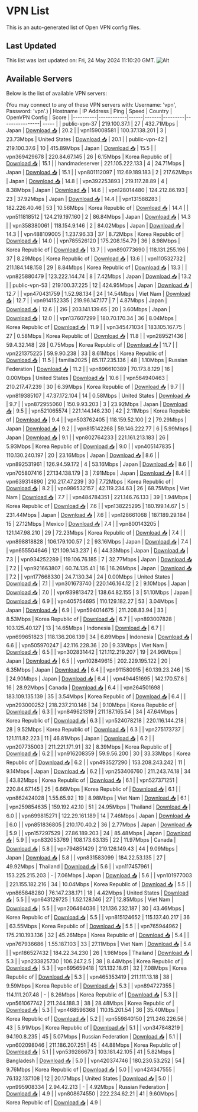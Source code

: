 # VPN List

This is an auto-generated list of Open VPN config files.

## Last Updated

This list was last updated on: Fri, 24 May 2024 11:10:20 GMT.
![Alt](https://repobeats.axiom.co/api/embed/186b98318ef1479477931607c1ad7d823f12451f.svg "Repobeats analytics image")

## Available Servers

Below is the list of available VPN servers:

(You may connect to any of these VPN servers with: Username: 'vpn', Password: 'vpn'.)
| Hostname | IP Address | Ping | Speed | Country | OpenVPN Config | Score |
|----------|------------|------|-------|---------|----------------| ----- |
| public-vpn-37 | 219.100.37.1 | 27 | 432.71Mbps | Japan | [Download 📥](./configs/server_0_JP.ovpn) | 20.2 |
| vpn159008581 | 100.37.138.201 | 3 | 23.73Mbps | United States | [Download 📥](./configs/server_1_US.ovpn) | 20.1 |
| public-vpn-42 | 219.100.37.6 | 10 | 415.89Mbps | Japan | [Download 📥](./configs/server_2_JP.ovpn) | 15.5 |
| vpn369429678 | 220.84.67.145 | 26 | 6.15Mbps | Korea Republic of | [Download 📥](./configs/server_3_KR.ovpn) | 15.1 |
| handmadeserver | 221.105.222.133 | 4 | 24.71Mbps | Japan | [Download 📥](./configs/server_4_JP.ovpn) | 15.1 |
| vpn801112097 | 112.69.189.183 | 2 | 217.62Mbps | Japan | [Download 📥](./configs/server_5_JP.ovpn) | 14.8 |
| vpn392253893 | 219.117.28.89 | 4 | 8.38Mbps | Japan | [Download 📥](./configs/server_6_JP.ovpn) | 14.6 |
| vpn128014480 | 124.212.86.193 | 23 | 37.92Mbps | Japan | [Download 📥](./configs/server_7_JP.ovpn) | 14.4 |
| vpn131588283 | 182.226.40.46 | 53 | 10.56Mbps | Korea Republic of | [Download 📥](./configs/server_8_KR.ovpn) | 14.4 |
| vpn511818512 | 124.219.197.160 | 2 | 86.84Mbps | Japan | [Download 📥](./configs/server_9_JP.ovpn) | 14.3 |
| vpn358380061 | 118.154.9.146 | 2 | 84.02Mbps | Japan | [Download 📥](./configs/server_10_JP.ovpn) | 14.3 |
| vpn488109005 | 1.237.96.33 | 37 | 8.72Mbps | Korea Republic of | [Download 📥](./configs/server_11_KR.ovpn) | 14.0 |
| vpn785526120 | 175.208.154.79 | 36 | 8.98Mbps | Korea Republic of | [Download 📥](./configs/server_12_KR.ovpn) | 13.7 |
| vpn890773690 | 118.131.255.196 | 37 | 8.29Mbps | Korea Republic of | [Download 📥](./configs/server_13_KR.ovpn) | 13.6 |
| vpn110532732 | 211.184.148.158 | 29 | 8.84Mbps | Korea Republic of | [Download 📥](./configs/server_14_KR.ovpn) | 13.3 |
| vpn825880479 | 123.222.144.74 | 8 | 7.42Mbps | Japan | [Download 📥](./configs/server_15_JP.ovpn) | 13.2 |
| public-vpn-53 | 219.100.37.225 | 12 | 424.95Mbps | Japan | [Download 📥](./configs/server_16_JP.ovpn) | 12.7 |
| vpn470431759 | 1.52.98.134 | 24 | 14.54Mbps | Viet Nam | [Download 📥](./configs/server_17_VN.ovpn) | 12.7 |
| vpn914152335 | 219.96.147.177 | 7 | 4.87Mbps | Japan | [Download 📥](./configs/server_18_JP.ovpn) | 12.6 |
| 2i6 | 203.141.139.65 | 20 | 3.60Mbps | Japan | [Download 📥](./configs/server_19_JP.ovpn) | 12.0 |
| vpn137607299 | 180.70.170.34 | 36 | 8.04Mbps | Korea Republic of | [Download 📥](./configs/server_20_KR.ovpn) | 11.9 |
| vpn345471034 | 183.105.167.75 | 27 | 0.58Mbps | Korea Republic of | [Download 📥](./configs/server_21_KR.ovpn) | 11.8 |
| vpn289521436 | 59.4.32.148 | 28 | 0.75Mbps | Korea Republic of | [Download 📥](./configs/server_22_KR.ovpn) | 11.7 |
| vpn221375225 | 59.9.90.238 | 33 | 8.61Mbps | Korea Republic of | [Download 📥](./configs/server_23_KR.ovpn) | 11.5 |
| familia2025 | 85.117.235.136 | 48 | 1.10Mbps | Russian Federation | [Download 📥](./configs/server_24_RU.ovpn) | 11.2 |
| vpn896610389 | 70.173.8.129 | 16 | 0.00Mbps | United States | [Download 📥](./configs/server_25_US.ovpn) | 10.6 |
| vpn564940463 | 210.217.47.239 | 30 | 6.39Mbps | Korea Republic of | [Download 📥](./configs/server_26_KR.ovpn) | 9.7 |
| vpn819385107 | 47.37.172.104 | 14 | 0.58Mbps | United States | [Download 📥](./configs/server_27_US.ovpn) | 9.7 |
| vpn872955060 | 150.9.93.203 | 3 | 23.92Mbps | Japan | [Download 📥](./configs/server_28_JP.ovpn) | 9.5 |
| vpn521065574 | 221.144.146.230 | 42 | 2.11Mbps | Korea Republic of | [Download 📥](./configs/server_29_KR.ovpn) | 9.4 |
| vpn503762405 | 118.159.52.100 | 2 | 79.29Mbps | Japan | [Download 📥](./configs/server_30_JP.ovpn) | 9.2 |
| vpn815142268 | 59.146.222.77 | 6 | 5.99Mbps | Japan | [Download 📥](./configs/server_31_JP.ovpn) | 9.1 |
| vpn802764233 | 221.161.213.183 | 26 | 5.93Mbps | Korea Republic of | [Download 📥](./configs/server_32_KR.ovpn) | 9.0 |
| vpn405147835 | 110.130.240.197 | 20 | 23.16Mbps | Japan | [Download 📥](./configs/server_33_JP.ovpn) | 8.6 |
| vpn892531961 | 126.94.59.172 | 4 | 53.16Mbps | Japan | [Download 📥](./configs/server_34_JP.ovpn) | 8.6 |
| vpn705807416 | 27.134.138.179 | 3 | 7.91Mbps | Japan | [Download 📥](./configs/server_35_JP.ovpn) | 8.4 |
| vpn639314890 | 210.217.47.239 | 30 | 7.72Mbps | Korea Republic of | [Download 📥](./configs/server_36_KR.ovpn) | 8.2 |
| vpn986532157 | 42.119.234.63 | 26 | 68.75Mbps | Viet Nam | [Download 📥](./configs/server_37_VN.ovpn) | 7.7 |
| vpn484784351 | 221.146.76.133 | 39 | 1.94Mbps | Korea Republic of | [Download 📥](./configs/server_38_KR.ovpn) | 7.6 |
| vpn138225295 | 180.199.14.67 | 5 | 231.44Mbps | Japan | [Download 📥](./configs/server_39_JP.ovpn) | 7.6 |
| vpn128661068 | 187.189.29.184 | 15 | 27.12Mbps | Mexico | [Download 📥](./configs/server_40_MX.ovpn) | 7.4 |
| vpn800143205 | 121.147.98.210 | 29 | 72.23Mbps | Korea Republic of | [Download 📥](./configs/server_41_KR.ovpn) | 7.4 |
| vpn898818828 | 106.179.100.57 | 2 | 93.16Mbps | Japan | [Download 📥](./configs/server_42_JP.ovpn) | 7.4 |
| vpn655504646 | 121.109.143.237 | 6 | 44.33Mbps | Japan | [Download 📥](./configs/server_43_JP.ovpn) | 7.3 |
| vpn934252289 | 119.106.76.185 | 7 | 32.77Mbps | Japan | [Download 📥](./configs/server_44_JP.ovpn) | 7.2 |
| vpn921663807 | 60.74.135.41 | 16 | 16.26Mbps | Japan | [Download 📥](./configs/server_45_JP.ovpn) | 7.2 |
| vpn177668330 | 24.7.130.34 | 24 | 0.00Mbps | United States | [Download 📥](./configs/server_46_US.ovpn) | 7.1 |
| vpn301673740 | 220.146.164.12 | 2 | 9.10Mbps | Japan | [Download 📥](./configs/server_47_JP.ovpn) | 7.0 |
| vpn939813472 | 138.64.82.155 | 3 | 51.10Mbps | Japan | [Download 📥](./configs/server_48_JP.ovpn) | 6.9 |
| vpn405754695 | 110.129.182.27 | 53 | 3.04Mbps | Japan | [Download 📥](./configs/server_49_JP.ovpn) | 6.9 |
| vpn594014675 | 211.208.83.94 | 33 | 8.53Mbps | Korea Republic of | [Download 📥](./configs/server_50_KR.ovpn) | 6.7 |
| vpn893007828 | 103.125.40.127 | 13 | 14.65Mbps | Indonesia | [Download 📥](./configs/server_51_ID.ovpn) | 6.7 |
| vpn699651823 | 118.136.206.139 | 34 | 6.89Mbps | Indonesia | [Download 📥](./configs/server_52_ID.ovpn) | 6.6 |
| vpn505970247 | 42.116.228.36 | 20 | 9.33Mbps | Viet Nam | [Download 📥](./configs/server_53_VN.ovpn) | 6.5 |
| vpn302831442 | 121.112.219.207 | 19 | 24.96Mbps | Japan | [Download 📥](./configs/server_54_JP.ovpn) | 6.5 |
| vpn102849615 | 202.229.195.122 | 20 | 6.35Mbps | Japan | [Download 📥](./configs/server_55_JP.ovpn) | 6.4 |
| vpn911580915 | 60.139.23.246 | 15 | 24.90Mbps | Japan | [Download 📥](./configs/server_56_JP.ovpn) | 6.4 |
| vpn494451695 | 142.170.57.6 | 16 | 28.92Mbps | Canada | [Download 📥](./configs/server_57_CA.ovpn) | 6.4 |
| vpn264501698 | 183.109.135.139 | 35 | 3.54Mbps | Korea Republic of | [Download 📥](./configs/server_58_KR.ovpn) | 6.4 |
| vpn293000252 | 218.237.210.146 | 34 | 9.10Mbps | Korea Republic of | [Download 📥](./configs/server_59_KR.ovpn) | 6.3 |
| vpn849621319 | 211.187.165.54 | 34 | 47.64Mbps | Korea Republic of | [Download 📥](./configs/server_60_KR.ovpn) | 6.3 |
| vpn524078218 | 220.116.144.218 | 28 | 9.52Mbps | Korea Republic of | [Download 📥](./configs/server_61_KR.ovpn) | 6.3 |
| vpn275173737 | 121.111.82.223 | 11 | 46.81Mbps | Japan | [Download 📥](./configs/server_62_JP.ovpn) | 6.2 |
| vpn207735003 | 211.221.171.91 | 32 | 8.39Mbps | Korea Republic of | [Download 📥](./configs/server_63_KR.ovpn) | 6.2 |
| vpn916208359 | 59.9.56.200 | 30 | 33.33Mbps | Korea Republic of | [Download 📥](./configs/server_64_KR.ovpn) | 6.2 |
| vpn493527290 | 153.208.243.242 | 11 | 9.14Mbps | Japan | [Download 📥](./configs/server_65_JP.ovpn) | 6.2 |
| vpn253406760 | 211.243.74.18 | 34 | 43.82Mbps | Korea Republic of | [Download 📥](./configs/server_66_KR.ovpn) | 6.1 |
| vpn527371251 | 220.84.67.145 | 25 | 6.66Mbps | Korea Republic of | [Download 📥](./configs/server_67_KR.ovpn) | 6.1 |
| vpn862424028 | 1.55.65.92 | 19 | 8.98Mbps | Viet Nam | [Download 📥](./configs/server_68_VN.ovpn) | 6.1 |
| vpn259854635 | 159.192.42.10 | 51 | 24.95Mbps | Thailand | [Download 📥](./configs/server_69_TH.ovpn) | 6.0 |
| vpn699815271 | 122.29.161.189 | 14 | 7.46Mbps | Japan | [Download 📥](./configs/server_70_JP.ovpn) | 6.0 |
| vpn851836805 | 210.170.40.2 | 36 | 2.77Mbps | Japan | [Download 📥](./configs/server_71_JP.ovpn) | 5.9 |
| vpn157297529 | 27.86.189.203 | 24 | 85.48Mbps | Japan | [Download 📥](./configs/server_72_JP.ovpn) | 5.9 |
| vpn832053769 | 108.173.63.135 | 22 | 11.97Mbps | Canada | [Download 📥](./configs/server_73_CA.ovpn) | 5.8 |
| vpn794851429 | 219.126.149.43 | 44 | 9.09Mbps | Japan | [Download 📥](./configs/server_74_JP.ovpn) | 5.8 |
| vpn831583099 | 184.22.53.135 | 27 | 49.92Mbps | Thailand | [Download 📥](./configs/server_75_TH.ovpn) | 5.6 |
| vpn117457961 | 153.225.215.203 | - | 7.06Mbps | Japan | [Download 📥](./configs/server_76_JP.ovpn) | 5.6 |
| vpn101977003 | 221.155.182.216 | 34 | 10.04Mbps | Korea Republic of | [Download 📥](./configs/server_77_KR.ovpn) | 5.5 |
| vpn865848280 | 76.147.238.171 | 18 | 4.42Mbps | United States | [Download 📥](./configs/server_78_US.ovpn) | 5.5 |
| vpn643129725 | 1.52.128.146 | 27 | 12.85Mbps | Viet Nam | [Download 📥](./configs/server_79_VN.ovpn) | 5.5 |
| vpn206464036 | 121.136.232.187 | 30 | 43.46Mbps | Korea Republic of | [Download 📥](./configs/server_80_KR.ovpn) | 5.5 |
| vpn815124652 | 115.137.40.217 | 36 | 63.55Mbps | Korea Republic of | [Download 📥](./configs/server_81_KR.ovpn) | 5.5 |
| vpn765944962 | 175.210.193.136 | 32 | 45.26Mbps | Korea Republic of | [Download 📥](./configs/server_82_KR.ovpn) | 5.4 |
| vpn767936686 | 1.55.187.103 | 33 | 27.11Mbps | Viet Nam | [Download 📥](./configs/server_83_VN.ovpn) | 5.4 |
| vpn186527432 | 184.22.34.230 | 26 | 1.98Mbps | Thailand | [Download 📥](./configs/server_84_TH.ovpn) | 5.3 |
| vpn233825730 | 106.247.2.5 | 38 | 8.44Mbps | Korea Republic of | [Download 📥](./configs/server_85_KR.ovpn) | 5.3 |
| vpn695659418 | 121.132.18.61 | 32 | 7.08Mbps | Korea Republic of | [Download 📥](./configs/server_86_KR.ovpn) | 5.3 |
| vpn465353419 | 211.111.13.18 | 38 | 9.59Mbps | Korea Republic of | [Download 📥](./configs/server_87_KR.ovpn) | 5.3 |
| vpn894727355 | 114.111.207.48 | - | 8.26Mbps | Korea Republic of | [Download 📥](./configs/server_88_KR.ovpn) | 5.3 |
| vpn561067742 | 211.244.188.3 | 38 | 28.48Mbps | Korea Republic of | [Download 📥](./configs/server_89_KR.ovpn) | 5.3 |
| vpn468596368 | 110.15.201.54 | 36 | 35.40Mbps | Korea Republic of | [Download 📥](./configs/server_90_KR.ovpn) | 5.2 |
| vpn559840150 | 211.246.226.56 | 43 | 5.91Mbps | Korea Republic of | [Download 📥](./configs/server_91_KR.ovpn) | 5.1 |
| vpn347848219 | 94.190.8.235 | 45 | 5.07Mbps | Russian Federation | [Download 📥](./configs/server_92_RU.ovpn) | 5.1 |
| vpn602098046 | 211.186.207.251 | 45 | 44.88Mbps | Korea Republic of | [Download 📥](./configs/server_93_KR.ovpn) | 5.1 |
| vpn539286673 | 103.181.42.105 | 41 | 5.82Mbps | Bangladesh | [Download 📥](./configs/server_94_BD.ovpn) | 5.0 |
| vpn420374746 | 180.230.53.252 | 54 | 9.76Mbps | Korea Republic of | [Download 📥](./configs/server_95_KR.ovpn) | 5.0 |
| vpn424347555 | 76.132.137.108 | 12 | 20.17Mbps | United States | [Download 📥](./configs/server_96_US.ovpn) | 5.0 |
| vpn995908334 | 2.94.42.213 | - | 4.92Mbps | Russian Federation | [Download 📥](./configs/server_97_RU.ovpn) | 4.9 |
| vpn808674550 | 222.234.62.21 | 41 | 9.60Mbps | Korea Republic of | [Download 📥](./configs/server_98_KR.ovpn) | 4.9 |
